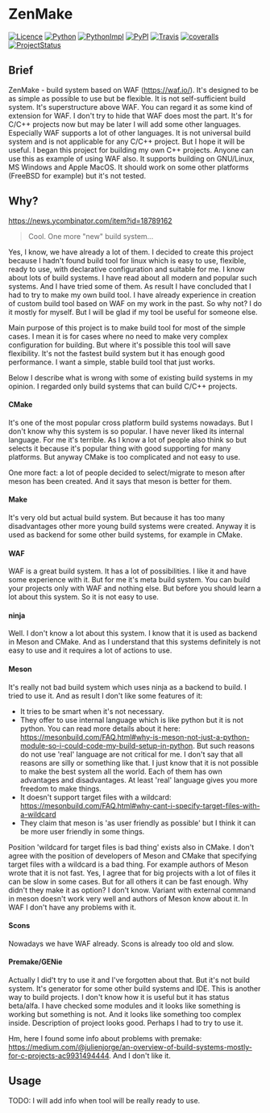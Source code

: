 # ZenMake

[![Licence](https://img.shields.io/pypi/l/zenmake.svg)](https://pypi.org/project/zenmake/)
[![Python](https://img.shields.io/pypi/pyversions/zenmake.svg)](https://pypi.org/project/zenmake/)
[![PythonImpl](https://img.shields.io/pypi/implementation/zenmake.svg)](https://pypi.org/project/zenmake/)
[![PyPI](https://img.shields.io/pypi/v/zenmake.svg)](https://pypi.org/project/zenmake/)
[![Travis](https://travis-ci.com/pustotnik/zenmake.svg?branch=master)](https://travis-ci.com/pustotnik/zenmake)
[![coveralls](https://coveralls.io/repos/github/pustotnik/zenmake/badge.svg)](https://coveralls.io/github/pustotnik/zenmake)
[![ProjectStatus](https://img.shields.io/pypi/status/zenmake.svg)](https://pypi.org/project/zenmake/)

## Brief
ZenMake - build system based on WAF (https://waf.io/). It's designed to be as simple as possible to use but be flexible.
It is not self-sufficient build system. It's superstructure above WAF. You can regard it as some kind of extension for WAF. I don't try to hide that WAF does most the part. It's for C/C++ projects now but may be later I will add some other languages. Especially WAF supports a lot of other languages. It is not universal build system and is not applicable for any C/C++ project. But I hope it will be useful. I began this project for building my own C++ projects. Anyone can use this as example of using WAF also. It supports building on GNU/Linux, MS Windows and Apple MacOS. It should work on some other platforms (FreeBSD for example) but it's not tested.

## Why?
https://news.ycombinator.com/item?id=18789162
> Cool. One more "new" build system...

Yes, I know, we have already a lot of them.
I decided to create this project because I hadn't found build tool for linux which is easy to use, flexible, ready to use, with declarative configuration and suitable for me. I know about lots of build systems. I have read about all modern and popular such systems. And I have tried some of them. As result I have concluded that I had to try to make my own build tool. I have already experience in creation of custom build tool based on WAF on my work in the past. So why not? I do it mostly for myself. But I will be glad if my tool be useful for someone else.

Main purpose of this project is to make build tool for most of the simple cases. I mean it is for cases where no need to make very complex configuration for building. But where it's possible this tool will save flexibility. It's not the fastest build system but it has enough good performance. I want a simple, stable build tool that just works.

Below I describe what is wrong with some of existing build systems in my opinion. I regarded only build systems that can build C/C++ projects.

#### CMake
It's one of the most popular cross platform build systems nowadays. But I don't know why this system is so popular. I have never liked its internal language. For me it's terrible. As I know a lot of people also think so but selects it because it's popular thing with good supporting for many platforms. But anyway CMake is too complicated and not easy to use.

One more fact: a lot of people decided to select/migrate to meson after meson has been created. And it says that meson is better for them.

#### Make
It's very old but actual build system. But because it has too many disadvantages other more young build systems were created. Anyway it is used as backend for some other build systems, for example in CMake.

#### WAF
WAF is a great build system. It has a lot of possibilities. I like it and have some experience with it. But for me it's meta build system. You can build your projects only with WAF and nothing else. But before you should learn a lot about this system. So it is not easy to use.

#### ninja
Well. I don't know a lot about this system. I know that it is used as backend in Meson and CMake. And as I understand that this systems definitely is not easy to use and it requires a lot of actions to use.

#### Meson
It's really not bad build system which uses ninja as a backend to build. I tried to use it. And as result I don't like some features of it:

- It tries to be smart when it's not necessary.
- They offer to use internal language which is like python but it is not python. You can read more details about it here: https://mesonbuild.com/FAQ.html#why-is-meson-not-just-a-python-module-so-i-could-code-my-build-setup-in-python. But such reasons do not use 'real' language are not critical for me. I don't say that all reasons are silly or something like that. I just know that it is not possible to make the best system all the world. Each of them has own advantages and disadvantages. At least 'real' language gives you more freedom to make things.
- It doesn't support target files with a wildcard: https://mesonbuild.com/FAQ.html#why-cant-i-specify-target-files-with-a-wildcard
- They claim that meson is 'as user friendly as possible' but I think it can be more user friendly in some things.

Position 'wildcard for target files is bad thing' exists also in CMake. I don't agree with the position of developers of Meson and CMake that specifying target files with a wildcard is a bad thing. For example authors of Meson wrote that it is not fast. Yes, I agree that for big projects with a lot of files it can be slow in some cases. But for all others it can be fast enough. Why didn't they make it as option? I don't know. Variant with external command in meson doesn't work very well and authors of Meson know about it. In WAF I don't have any problems with it.

#### Scons
Nowadays we have WAF already. Scons is already too old and slow.

#### Premake/GENie
Actually I did't try to use it and I've forgotten about that. But it's not build system. It's generator for some other build systems and IDE. This is another way to build projects. I don't know how it is useful but it has status beta/alfa. I have checked some modules and it looks like something is working but something is not. And it looks like something too complex inside. Description of project looks good. Perhaps I had to try to use it.

Hm, here I found some info about problems with premake: https://medium.com/@julienjorge/an-overview-of-build-systems-mostly-for-c-projects-ac9931494444. And I don't like it.


## Usage
TODO: I will add info when tool will be really ready to use.
